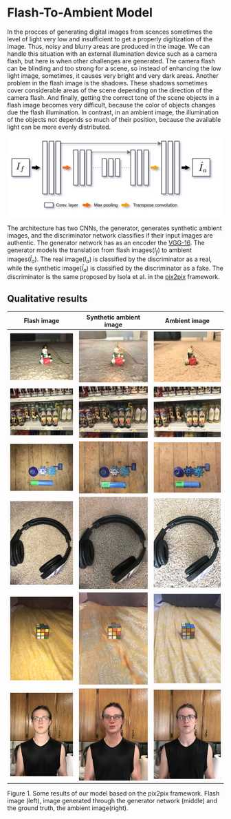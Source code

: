 # Flash-To-Ambient Model

In the procces of generating digital images from scences sometimes the level of light very low and insufficient to get a properly digitization of the image. Thus, noisy and blurry areas are produced in the image. We can handle this situation with an external illumination device such as a camera flash, but here is when other challenges are generated. The camera flash can be blinding and too strong for a scene, so instead of enhancing the low light image, sometimes, it causes very bright and very dark areas. Another problem in the flash image is the shadows. These shadows sometimes cover considerable areas of the scene depending on the direction of the camera flash. And finally, getting the correct tone of the scene objects in a flash image becomes very difficult, because the color of objects changes due the flash illumination. In contrast, in an ambient image, the illumination of the objects not depends so much of their position, because the available light can be more evenly distributed.

![Screenshot](imgs/generator-model.png)

The architecture has two CNNs, the generator, generates synthetic ambient images, and the discriminator network classifies if their input images are authentic. The generator network has as an encoder the [VGG-16](https://arxiv.org/abs/1409.1556). The generator models the translation from flash images($I_f$) to ambient images($\hat{I}_a$). The real image($I_a$) is classified by the discriminator as a real, while the synthetic image($\hat{I}_a$) is classified by the discriminator as a fake. The discriminator is the same proposed by Isola et al. in the [pix2pix](https://arxiv.org/abs/1611.07004) framework.

## Qualitative results

| Flash image | Synthetic ambient image | Ambient image |
|:---:|:---:|:---:|
|![](imgs/flash_it_105.png)|![Synthetic ambient image](imgs/fake_it_105.png)|![Ambient image](imgs/real_it_105.png)|
|![](imgs/flash_it_89.png)|![Synthetic ambient image](imgs/fake_it_89.png)|![Ambient image](imgs/real_it_89.png)|
|![](imgs/flash_it_112.png)|![Synthetic ambient image](imgs/fake_it_112.png)|![Ambient image](imgs/real_it_112.png)|
|![](imgs/flash_it_4.png)|![Synthetic ambient image](imgs/fake_it_4.png)|![Ambient image](imgs/real_it_4.png)|
|![](imgs/flash_it_15.png)|![Synthetic ambient image](imgs/fake_it_15.png)|![Ambient image](imgs/real_it_15.png)|
|![](imgs/flash_it_40.png)|![Synthetic ambient image](imgs/fake_it_40.png)|![Ambient image](imgs/real_it_40.png)|

Figure 1. Some results of our model based on the pix2pix framework. Flash image (left), image generated through the generator network (middle) and the ground truth, the ambient image(right).
